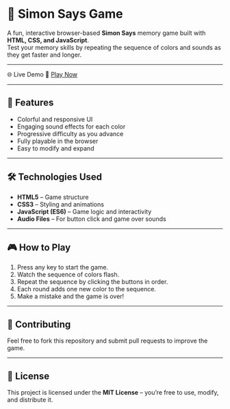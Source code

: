 # 🎯 Simon Says Game

A fun, interactive browser-based **Simon Says** memory game built with **HTML, CSS, and JavaScript**.  
Test your memory skills by repeating the sequence of colors and sounds as they get faster and longer.  

---


🌐 Live Demo
🔗 [Play Now](https://adityayadav-dev.github.io/simon-says-game/) 

---

## 🚀 Features
- Colorful and responsive UI
- Engaging sound effects for each color
- Progressive difficulty as you advance
- Fully playable in the browser
- Easy to modify and expand

---

## 🛠️ Technologies Used
- **HTML5** – Game structure
- **CSS3** – Styling and animations
- **JavaScript (ES6)** – Game logic and interactivity
- **Audio Files** – For button click and game over sounds

---

## 🎮 How to Play
1. Press any key to start the game.
2. Watch the sequence of colors flash.
3. Repeat the sequence by clicking the buttons in order.
4. Each round adds one new color to the sequence.
5. Make a mistake and the game is over!

---

## 🤝 Contributing
Feel free to fork this repository and submit pull requests to improve the game.

---

## 📜 License
This project is licensed under the **MIT License** – you’re free to use, modify, and distribute it.
